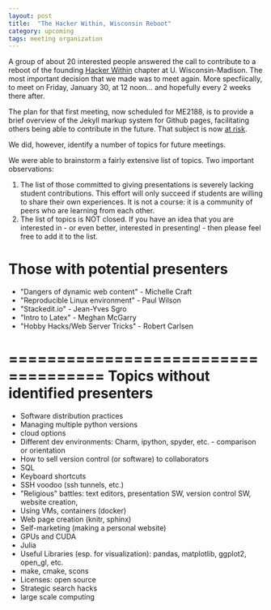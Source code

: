 ```yaml
---
layout: post
title:  "The Hacker Within, Wisconsin Reboot"
category: upcoming
tags: meeting organization
---
```


A group of about 20 interested people answered the call to contribute to a
reboot of the founding [Hacker Within][thw] chapter at U. Wisconsin-Madison.
The most important decision that we made was to meet again.  More
specfiically, to meet on Friday, January 30, at 12 noon... and hopefully every
2 weeks there after.

The plan for that first meeting, now scheduled for ME2188, is to provide a
brief overview of the Jekyll markup system for Github pages, facilitating
others being able to contribute in the future.  That subject is now [at risk][email].

We did, however, identify a number of topics for future meetings.

We were able to brainstorm a fairly extensive list of topics.  Two important observations:

1. The list of those committed to giving presentations is severely lacking
   student contributions.  This effort will only succeed if students are
   willing to share their own experiences.  It is not a course: it is a
   community of peers who are learning from each other.
2. The list of topics is NOT closed.  If you have an idea that you are
   interested in - or even better, interested in presenting! - then please
   feel free to add it to the list.

Those with potential presenters
=================================

* "Dangers of dynamic web content" - Michelle Craft
* "Reproducible Linux environment"  - Paul Wilson
* "Stackedit.io" - Jean-Yves Sgro
* "Intro to Latex" - Meghan McGarry
* "Hobby Hacks/Web Server Tricks" - Robert Carlsen

====================================
Topics without identified presenters
=====================================

* Software distribution practices
* Managing multiple python versions
* cloud options
* Different dev environments: Charm, ipython, spyder, etc. - comparison or orientation
* How to sell version control (or software) to collaborators
* SQL
* Keyboard shortcuts
* SSH voodoo (ssh tunnels, etc.)
* "Religious" battles: text editors, presentation SW, version control SW, website creation,
* Using VMs, containers (docker)
* Web page creation (knitr, sphinx)
* Self-marketing (making a personal website)
* GPUs and CUDA
* Julia
* Useful Libraries (esp. for visualization): pandas, matplotlib, ggplot2, open_gl, etc.
* make, cmake, scons
* Licenses: open source
* Strategic search hacks
* large scale computing

[thw]: http://thehackerwithin.github.io
[email]: https://groups.google.com/forum/#!topic/wisc-hacker-within/G0IePqQw8Mg
